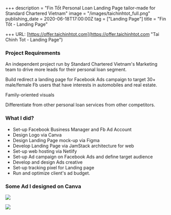 +++
description = "Fin Tốt Personal Loan Landing Page tailor-made for Standard Chartered Vietnam"
image = "/images/taichinhtot_full.png"
publishing_date = 2020-06-18T17:00:00Z
tag = ["Landing Page"]
title = "Fin Tốt - Landing Page"

+++
URL: [https://offer.taichinhtot.com](https://offer.taichinhtot.com "Tai Chinh Tot - Landing Page")

### Project Requirements

An independent project run by Standard Chartered Vietnam's Marketing team to drive more leads for their personal loan segment.

Build redirect a landing page for Facebook Ads campaign to target 30+ male/female Fb users that have interests in automobiles and real estate.

Family-oriented visuals

Differentiate from other personal loan services from other competitors.

### What I did?

* Set-up Facebook Business Manager and Fb Ad Account
* Design Logo via Canva
* Design Landing Page mock-up via Figma
* Develop Landing Page via JamStack architecture for web
* Set-up web hosting via Netlify
* Set-up Ad campaign on Facebook Ads and define target audience
* Develop and design Ads creative
* Set-up tracking pixel for Landing page
* Run and optimize client's ad budget.

### Some Ad I designed on Canva

![](/images/fb_ad_story.jpg)

![](/images/fb_ad1.png)